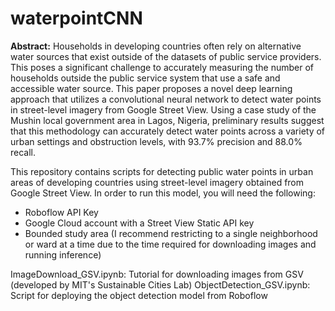 # waterpointCNN
**Abstract:** Households in developing countries often rely on alternative water sources that exist outside of the datasets of public service providers. This poses a significant challenge to accurately measuring the number of households outside the public service system that use a safe and accessible water source. This paper proposes a novel deep learning approach that utilizes a convolutional neural network to detect water points in street-level imagery from Google Street View. Using a case study of the Mushin local government area in Lagos, Nigeria, preliminary results suggest that this methodology can accurately detect water points across a variety of urban settings and obstruction levels, with 93.7% precision and 88.0% recall.

This repository contains scripts for detecting public water points in urban areas of developing countries using street-level imagery obtained from Google Street View. In order to run this model, you will need the following:
- Roboflow API Key
- Google Cloud account with a Street View Static API key
- Bounded study area (I recommend restricting to a single neighborhood or ward at a time due to the time required for downloading images and running inference)

ImageDownload_GSV.ipynb: Tutorial for downloading images from GSV (developed by MIT's Sustainable Cities Lab)
ObjectDetection_GSV.ipynb: Script for deploying the object detection model from Roboflow
